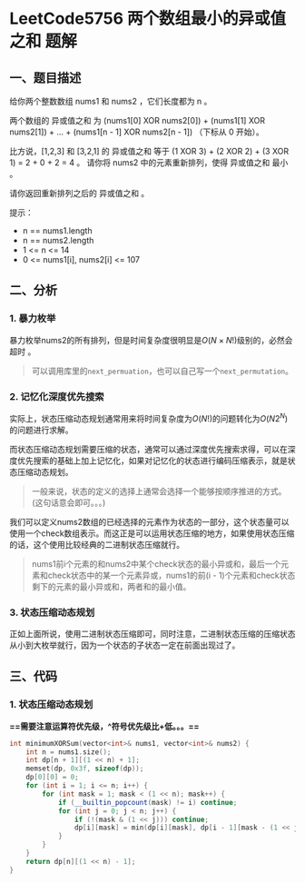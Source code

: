 # LeetCode5756 两个数组最小的异或值之和 题解

## 一、题目描述

给你两个整数数组 nums1 和 nums2 ，它们长度都为 n 。

两个数组的 异或值之和 为 (nums1[0] XOR nums2[0]) + (nums1[1] XOR nums2[1]) + ... + (nums1[n - 1] XOR nums2[n - 1]) （下标从 0 开始）。

比方说，[1,2,3] 和 [3,2,1] 的 异或值之和 等于 (1 XOR 3) + (2 XOR 2) + (3 XOR 1) = 2 + 0 + 2 = 4 。
请你将 nums2 中的元素重新排列，使得 异或值之和 最小 。

请你返回重新排列之后的 异或值之和 。

提示：

+ n == nums1.length
+ n == nums2.length
+ 1 <= n <= 14
+ 0 <= nums1[i], nums2[i] <= 107



## 二、分析

### 1. 暴力枚举

暴力枚举nums2的所有排列，但是时间复杂度很明显是$O(N\times N!)$级别的，必然会超时 。

> 可以调用库里的`next_permuation`，也可以自己写一个`next_permutation`。



### 2. 记忆化深度优先搜索

实际上，状态压缩动态规划通常用来将时间复杂度为$O(N!)$的问题转化为$O(N2^N)$的问题进行求解。

而状态压缩动态规划需要压缩的状态，通常可以通过深度优先搜索求得，可以在深度优先搜索的基础上加上记忆化，如果对记忆化的状态进行编码压缩表示，就是状态压缩动态规划。

> 一般来说，状态的定义的选择上通常会选择一个能够按顺序推进的方式。(这句话意会即可。。。)

我们可以定义nums2数组的已经选择的元素作为状态的一部分，这个状态量可以使用一个check数组表示。而这正是可以运用状态压缩的地方，如果使用状态压缩的话，这个使用比较经典的二进制状态压缩就行。

> nums1前i个元素的和nums2中某个check状态的最小异或和，最后一个元素和check状态中的某一个元素异或，nums1的前(i - 1)个元素和check状态剩下的元素的最小异或和，两者和的最小值。



### 3. 状态压缩动态规划

正如上面所说，使用二进制状态压缩即可，同时注意，二进制状态压缩的压缩状态从小到大枚举就行，因为一个状态的子状态一定在前面出现过了。



## 三、代码

### 1. 状态压缩动态规划

**==需要注意运算符优先级，^符号优先级比+低。。。==**

```c++
int minimumXORSum(vector<int>& nums1, vector<int>& nums2) {
    int n = nums1.size();
    int dp[n + 1][(1 << n) + 1];
    memset(dp, 0x3f, sizeof(dp));
    dp[0][0] = 0;
    for (int i = 1; i <= n; i++) {
        for (int mask = 1; mask < (1 << n); mask++) {
            if (__builtin_popcount(mask) != i) continue;
            for (int j = 0; j < n; j++) {
                if (!(mask & (1 << j))) continue;
                dp[i][mask] = min(dp[i][mask], dp[i - 1][mask - (1 << j)] + (nums1[i - 1] ^ nums2[j]));
            }
        }
    }
    return dp[n][(1 << n) - 1];
}
```

